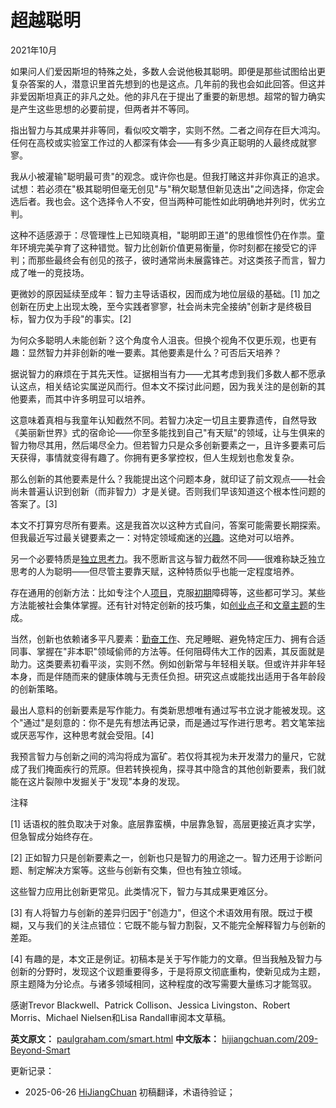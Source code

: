 


# 超越聪明

2021年10月

如果问人们爱因斯坦的特殊之处，多数人会说他极其聪明。即便是那些试图给出更复杂答案的人，潜意识里首先想到的也是这点。几年前的我也会如此回答。但这并非爱因斯坦真正的非凡之处。他的非凡在于提出了重要的新思想。超常的智力确实是产生这些思想的必要前提，但两者并不等同。

指出智力与其成果并非等同，看似咬文嚼字，实则不然。二者之间存在巨大鸿沟。任何在高校或实验室工作过的人都深有体会——有多少真正聪明的人最终成就寥寥。

我从小被灌输"聪明最可贵"的观念。或许你也是。但我打赌这并非你真正的追求。试想：若必须在"极其聪明但毫无创见"与"稍欠聪慧但新见迭出"之间选择，你定会选后者。我也会。这个选择令人不安，但当两种可能性如此明确地并列时，优劣立判。

这种不适感源于：尽管理性上已知晓真相，"聪明即王道"的思维惯性仍在作祟。童年环境完美孕育了这种错觉。智力比创新价值更易衡量，你时刻都在接受它的评判；而那些最终会有创见的孩子，彼时通常尚未展露锋芒。对这类孩子而言，智力成了唯一的竞技场。

更微妙的原因延续至成年：智力主导话语权，因而成为地位层级的基础。[1] 加之创新在历史上出现太晚，至今实践者寥寥，社会尚未完全接纳"创新才是终极目标，智力仅为手段"的事实。[2]

为何众多聪明人未能创新？这个角度令人沮丧。但换个视角不仅更乐观，也更有趣：显然智力并非创新的唯一要素。其他要素是什么？可否后天培养？

据说智力的麻烦在于其先天性。证据相当有力——尤其考虑到我们多数人都不愿承认这点，相关结论实属逆风而行。但本文不探讨此问题，因为我关注的是创新的其他要素，而其中许多明显可以培养。

这意味着真相与我童年认知截然不同。若智力决定一切且主要靠遗传，自然导致《美丽新世界》式的宿命论——你至多能找到自己"有天赋"的领域，让与生俱来的智力物尽其用，然后竭尽全力。但若智力只是众多创新要素之一，且许多要素可后天获得，事情就变得有趣了。你拥有更多掌控权，但人生规划也愈发复杂。

那么创新的其他要素是什么？我能提出这个问题本身，就印证了前文观点——社会尚未普遍认识到创新（而非智力）才是关键。否则我们早该知道这个根本性问题的答案了。[3]

本文不打算穷尽所有要素。这是我首次以这种方式自问，答案可能需要长期探索。但我最近写过最关键要素之一：对特定领域痴迷的[兴趣](https://hijiangchuan.com/paulgraham/180-The-Bus-Ticket-Theory-of-Genius)。这绝对可以培养。

另一个必要特质是[独立思考力](https://hijiangchuan.com/paulgraham/194-How-to-Think-for-Yourself)。我不愿断言这与智力截然不同——很难称缺乏独立思考的人为聪明——但尽管主要靠天赋，这种特质似乎也能一定程度培养。

存在通用的创新方法：比如专注个人[项目](https://hijiangchuan.com/paulgraham/206-A-Project-of-Ones-Own)，克服[初期](https://hijiangchuan.com/paulgraham/193-Early-Work)障碍等，这些都可学习。某些方法能被社会集体掌握。还有针对特定创新的技巧集，如[创业点子](https://hijiangchuan.com/paulgraham/151-How-to-Get-Startup-Ideas)和[文章主题](https://hijiangchuan.com/paulgraham/032-The-Age-of-the-Essay)的生成。

当然，创新也依赖诸多平凡要素：[勤奋工作](https://hijiangchuan.com/paulgraham/207-How-to-Work-Hard)、充足睡眠、避免特定压力、拥有合适同事、掌握在"非本职"领域偷师的方法等。任何阻碍伟大工作的因素，其反面就是助力。这类要素初看平淡，实则不然。例如创新常与年轻相关联。但或许并非年轻本身，而是伴随而来的健康体魄与无责任负担。研究这点或能找出适用于各年龄段的创新策略。

最出人意料的创新要素是写作能力。有类新思想唯有通过写书立说才能被发现。这个"通过"是刻意的：你不是先有想法再记录，而是通过写作进行思考。若文笔笨拙或厌恶写作，这种思考就会受阻。[4]

我预言智力与创新之间的鸿沟将成为富矿。若仅将其视为未开发潜力的量尺，它就成了我们掩面疾行的荒原。但若转换视角，探寻其中隐含的其他创新要素，我们就能在这片裂隙中发掘关于"发现"本身的发现。

注释

[1] 话语权的胜负取决于对象。底层靠蛮横，中层靠急智，高层更接近真才实学，但急智成分始终存在。

[2] 正如智力只是创新要素之一，创新也只是智力的用途之一。智力还用于诊断问题、制定解决方案等。这些与创新有交集，但也有独立领域。

这些智力应用比创新更常见。此类情况下，智力与其成果更难区分。

[3] 有人将智力与创新的差异归因于"创造力"，但这个术语效用有限。既过于模糊，又与我们的关注点错位：它既不能与智力割裂，又不能完全解释智力与创新的差距。

[4] 有趣的是，本文正是例证。初稿本是关于写作能力的文章。但当我触及智力与创新的分野时，发现这个议题重要得多，于是将原文彻底重构，使新见成为主题，原主题降为分论点。与诸多领域相同，这种程度的改写需要大量练习才能驾驭。

感谢Trevor Blackwell、Patrick Collison、Jessica Livingston、Robert Morris、Michael Nielsen和Lisa Randall审阅本文草稿。

**英文原文：** [paulgraham.com/smart.html](https://paulgraham.com/smart.html)
**中文版本：** [hijiangchuan.com/209-Beyond-Smart](https://hijiangchuan.com/209-Beyond-Smart)



更新记录：
- 2025-06-26 [HiJiangChuan](https://hijiangchuan.com) 初稿翻译，术语待验证；
